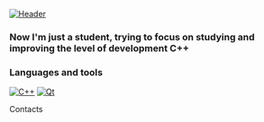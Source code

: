 
[![Header](https://avatars.mds.yandex.net/i?id=cd866a29327c78ef7aaa1a5dc27edef3-5192219-images-thumbs&n=13&exp=1)](https://github.com/LayTsyn)

### Now I'm just a student, trying to focus on studying and improving the level of development C++

### Languages and tools
[![C++](https://img.shields.io/badge/-C++-0D1117?style=for-the-badge&logo=C%2b%2b&logoColor=6296CC)](https://wikipedia.org/wiki/C++)
[![Qt](https://img.shields.io/badge/-Qt-0D1117?style=for-the-badge&logo=Qt&logoColor=40CD52)](https://wikipedia.org/wiki/Qt)

Contacts
